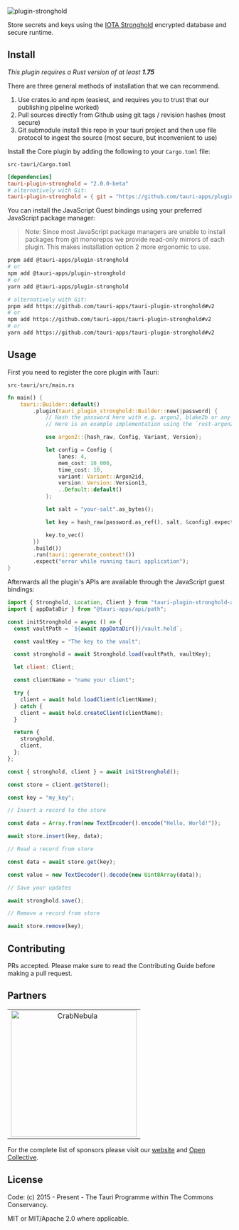 ![plugin-stronghold](https://github.com/tauri-apps/plugins-workspace/raw/v2/plugins/stronghold/banner.png)

Store secrets and keys using the [IOTA Stronghold](https://github.com/iotaledger/stronghold.rs) encrypted database and secure runtime.

## Install

_This plugin requires a Rust version of at least **1.75**_

There are three general methods of installation that we can recommend.

1. Use crates.io and npm (easiest, and requires you to trust that our publishing pipeline worked)
2. Pull sources directly from Github using git tags / revision hashes (most secure)
3. Git submodule install this repo in your tauri project and then use file protocol to ingest the source (most secure, but inconvenient to use)

Install the Core plugin by adding the following to your `Cargo.toml` file:

`src-tauri/Cargo.toml`

```toml
[dependencies]
tauri-plugin-stronghold = "2.0.0-beta"
# alternatively with Git:
tauri-plugin-stronghold = { git = "https://github.com/tauri-apps/plugins-workspace", branch = "v2" }
```

You can install the JavaScript Guest bindings using your preferred JavaScript package manager:

> Note: Since most JavaScript package managers are unable to install packages from git monorepos we provide read-only mirrors of each plugin. This makes installation option 2 more ergonomic to use.

```sh
pnpm add @tauri-apps/plugin-stronghold
# or
npm add @tauri-apps/plugin-stronghold
# or
yarn add @tauri-apps/plugin-stronghold

# alternatively with Git:
pnpm add https://github.com/tauri-apps/tauri-plugin-stronghold#v2
# or
npm add https://github.com/tauri-apps/tauri-plugin-stronghold#v2
# or
yarn add https://github.com/tauri-apps/tauri-plugin-stronghold#v2
```

## Usage

First you need to register the core plugin with Tauri:

`src-tauri/src/main.rs`

```rust
fn main() {
    tauri::Builder::default()
        .plugin(tauri_plugin_stronghold::Builder::new(|password| {
            // Hash the password here with e.g. argon2, blake2b or any other secure algorithm
            // Here is an example implementation using the `rust-argon2` crate for hashing the password

            use argon2::{hash_raw, Config, Variant, Version};

            let config = Config {
                lanes: 4,
                mem_cost: 10_000,
                time_cost: 10,
                variant: Variant::Argon2id,
                version: Version::Version13,
                ..Default::default()
            };

            let salt = "your-salt".as_bytes();

            let key = hash_raw(password.as_ref(), salt, &config).expect("failed to hash password");

            key.to_vec()
        })
        .build())
        .run(tauri::generate_context!())
        .expect("error while running tauri application");
}
```

Afterwards all the plugin's APIs are available through the JavaScript guest bindings:

```javascript
import { Stronghold, Location, Client } from "tauri-plugin-stronghold-api";
import { appDataDir } from "@tauri-apps/api/path";

const initStronghold = async () => {
  const vaultPath = `${await appDataDir()}/vault.hold`;

  const vaultKey = "The key to the vault";

  const stronghold = await Stronghold.load(vaultPath, vaultKey);

  let client: Client;

  const clientName = "name your client";

  try {
    client = await hold.loadClient(clientName);
  } catch {
    client = await hold.createClient(clientName);
  }

  return {
    stronghold,
    client,
  };
};

const { stronghold, client } = await initStronghold();

const store = client.getStore();

const key = "my_key";

// Insert a record to the store

const data = Array.from(new TextEncoder().encode("Hello, World!"));

await store.insert(key, data);

// Read a record from store

const data = await store.get(key);

const value = new TextDecoder().decode(new Uint8Array(data));

// Save your updates

await stronghold.save();

// Remove a record from store

await store.remove(key);
```

## Contributing

PRs accepted. Please make sure to read the Contributing Guide before making a pull request.

## Partners

<table>
  <tbody>
    <tr>
      <td align="center" valign="middle">
        <a href="https://crabnebula.dev" target="_blank">
          <img src="https://github.com/tauri-apps/plugins-workspace/raw/v2/.github/sponsors/crabnebula.svg" alt="CrabNebula" width="283">
        </a>
      </td>
    </tr>
  </tbody>
</table>

For the complete list of sponsors please visit our [website](https://tauri.app#sponsors) and [Open Collective](https://opencollective.com/tauri).

## License

Code: (c) 2015 - Present - The Tauri Programme within The Commons Conservancy.

MIT or MIT/Apache 2.0 where applicable.
